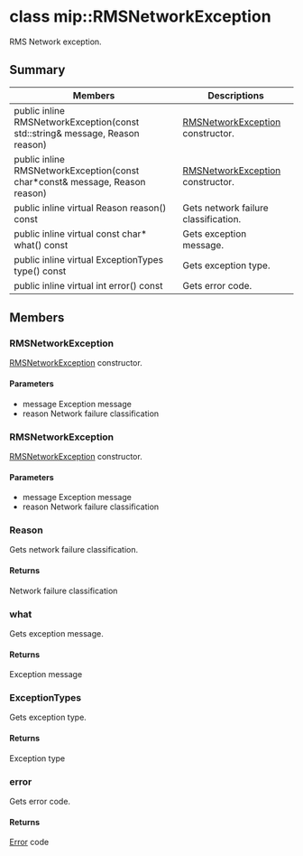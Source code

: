 # class mip::RMSNetworkException 
RMS Network exception.
  
## Summary
 Members                        | Descriptions                                
--------------------------------|---------------------------------------------
public inline RMSNetworkException(const std::string& message, Reason reason)  |  [RMSNetworkException](#classmip_1_1_r_m_s_network_exception) constructor.
public inline RMSNetworkException(const char*const& message, Reason reason)  |  [RMSNetworkException](#classmip_1_1_r_m_s_network_exception) constructor.
public inline virtual Reason reason() const  |  Gets network failure classification.
public inline virtual const char* what() const  |  Gets exception message.
public inline virtual ExceptionTypes type() const  |  Gets exception type.
public inline virtual int error() const  |  Gets error code.
  
## Members
  
### RMSNetworkException
[RMSNetworkException](#classmip_1_1_r_m_s_network_exception) constructor.
  
#### Parameters
* message Exception message 
* reason Network failure classification
  
### RMSNetworkException
[RMSNetworkException](#classmip_1_1_r_m_s_network_exception) constructor.
  
#### Parameters
* message Exception message 
* reason Network failure classification
  
### Reason
Gets network failure classification.
  
#### Returns
Network failure classification
  
### what
Gets exception message.
  
#### Returns
Exception message
  
### ExceptionTypes
Gets exception type.
  
#### Returns
Exception type
  
### error
Gets error code.
  
#### Returns
[Error](#classmip_1_1_error) code